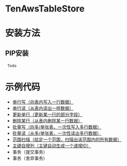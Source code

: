 # TenAwsTableStore 
# 安装方法
## PIP安装
​```
  Todo
​```
# 示例代码
- [单行写（向表内写入一行数据）](http://www.baidu.com)
- [单行读（从表内读出一样数据）](http://www.baidu.com)
- [更新单行（更新某一行的部分字段）](http://www.baidu.com)
- [删除某行（从表内删除某一行数据）](http://www.baidu.com)
- [批量写（向多/单张表，一次性写入多行数据）](http://www.baidu.com)
- [批量读（从多/单张表，一次性读出多行数据）](http://www.baidu.com)
- [范围扫描（给定一个范围，扫描出该范围内的所有数据）](http://www.baidu.com)
- [主键自增列（主键自动生成一个递增ID）](http://www.baidu.com)
- 事务（提交事务）
- 事务（舍弃事务）
